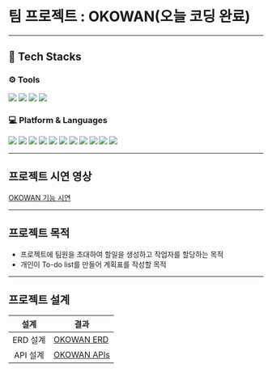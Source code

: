 # 팀 프로젝트 : OKOWAN(오늘 코딩 완료)
***
## 📕 Tech Stacks ##
<div align= "left">
<h3> ⚙ Tools</h3>
<img src="https://img.shields.io/badge/intelliJ-F80000?style=flat&logo=IntelliJ IDEA&logoColor=black">
<img src="https://img.shields.io/badge/notion-FFFFFF?style=flat&logo=notion&logoColor=black">
<img src="https://img.shields.io/badge/github-000000?style=flat&logo=github&logoColor=#181717">
<img src="https://img.shields.io/badge/kakao-ffcd00?style=flat&logo=KakaoTalk&logoColor=black">
<br>
<h3> 💻 Platform & Languages </h3>
<img src="https://img.shields.io/badge/Java-007396?style=flat&logo=Java&logoColor=white">
<img src="https://img.shields.io/badge/HTML5-E34F26?style=flat&logo=HTML5&logoColor=white">
<img src="https://img.shields.io/badge/CSS3-1572b6?style=flat&logo=CSS3&logoColor=white">
<img src="https://img.shields.io/badge/JavaScript-F7DF1E?style=flat&logo=JavaScript&logoColor=white">
<img src="https://img.shields.io/badge/jQuery-0569EF?style=flat&logo=jquery&logoColor=white">
<img src="https://img.shields.io/badge/Spring-6db33f?style=flat&logo=spring&logoColor=white">
<img src="https://img.shields.io/badge/SpringBoot-6db33f?style=flat&logo=springBoot&logoColor=white">
<img src="https://img.shields.io/badge/BootStrap-7952B3?style=flat&logo=bootstrap&logoColor=white">
<img src="https://img.shields.io/badge/MySql-4479a1?style=flat&logo=mysql&logoColor=white">
<img src="https://img.shields.io/badge/Redis-dc382d?style=flat&logo=Redis&logoColor=white">
<img src="https://img.shields.io/badge/AWS S3-569a31?style=flat&logo=Amazon S3&logoColor=white">
</div>

***
## 프로젝트 시연 영상
<a href="">OKOWAN 기능 시연</a>

***
## 프로젝트 목적
- 프로젝트에 팀원을 초대하여 할일을 생성하고 작업자를 할당하는 목적
- 개인이 To-do list를 만들어 계획표를 작성할 목적

***
## 프로젝트 설계
|     설계       | 결과                                                                    |
|:-------------:|-----------------------------------------------------------------------|
|ERD 설계        | <a href="https://www.erdcloud.com/d/ZKHpXipHNBcZBqPoS">OKOWAN ERD</a> |
|API 설계        | <a href="https://jcm97.gitbook.io/tellro-project/">OKOWAN APIs</a>|

